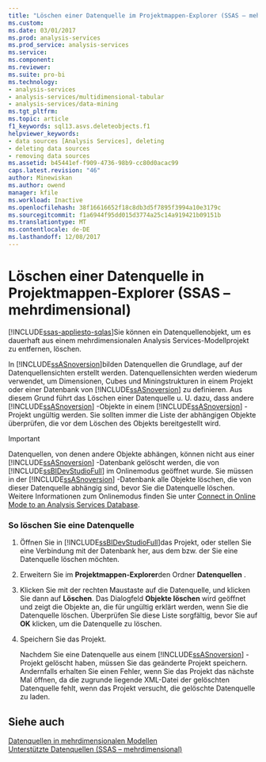 ```yaml
---
title: "Löschen einer Datenquelle im Projektmappen-Explorer (SSAS – mehrdimensional) | Microsoft Docs"
ms.custom: 
ms.date: 03/01/2017
ms.prod: analysis-services
ms.prod_service: analysis-services
ms.service: 
ms.component: 
ms.reviewer: 
ms.suite: pro-bi
ms.technology:
- analysis-services
- analysis-services/multidimensional-tabular
- analysis-services/data-mining
ms.tgt_pltfrm: 
ms.topic: article
f1_keywords: sql13.asvs.deleteobjects.f1
helpviewer_keywords:
- data sources [Analysis Services], deleting
- deleting data sources
- removing data sources
ms.assetid: b45441ef-f909-4736-98b9-cc80d0acac99
caps.latest.revision: "46"
author: Minewiskan
ms.author: owend
manager: kfile
ms.workload: Inactive
ms.openlocfilehash: 38f16616652f18c8db3d5f7895f3994a10e3179c
ms.sourcegitcommit: f1a6944f95dd015d3774a25c14a919421b09151b
ms.translationtype: MT
ms.contentlocale: de-DE
ms.lasthandoff: 12/08/2017
---
```

# <a name="delete-a-data-source-in-solution-explorer-ssas-multidimensional"></a>Löschen einer Datenquelle in Projektmappen-Explorer (SSAS – mehrdimensional)
[!INCLUDE[ssas-appliesto-sqlas](../../includes/ssas-appliesto-sqlas.md)]Sie können ein Datenquellenobjekt, um es dauerhaft aus einem mehrdimensionalen Analysis Services-Modellprojekt zu entfernen, löschen.  
  
 In [!INCLUDE[ssASnoversion](../../includes/ssasnoversion-md.md)]bilden Datenquellen die Grundlage, auf der Datenquellensichten erstellt werden. Datenquellensichten werden wiederum verwendet, um Dimensionen, Cubes und Miningstrukturen in einem Projekt oder einer Datenbank von [!INCLUDE[ssASnoversion](../../includes/ssasnoversion-md.md)] zu definieren. Aus diesem Grund führt das Löschen einer Datenquelle u. U. dazu, dass andere [!INCLUDE[ssASnoversion](../../includes/ssasnoversion-md.md)] -Objekte in einem [!INCLUDE[ssASnoversion](../../includes/ssasnoversion-md.md)] -Projekt ungültig werden. Sie sollten immer die Liste der abhängigen Objekte überprüfen, die vor dem Löschen des Objekts bereitgestellt wird.  
  
> [!IMPORTANT]  
>  Datenquellen, von denen andere Objekte abhängen, können nicht aus einer [!INCLUDE[ssASnoversion](../../includes/ssasnoversion-md.md)] -Datenbank gelöscht werden, die von [!INCLUDE[ssBIDevStudioFull](../../includes/ssbidevstudiofull-md.md)] im Onlinemodus geöffnet wurde. Sie müssen in der [!INCLUDE[ssASnoversion](../../includes/ssasnoversion-md.md)] -Datenbank alle Objekte löschen, die von dieser Datenquelle abhängig sind, bevor Sie die Datenquelle löschen. Weitere Informationen zum Onlinemodus finden Sie unter [Connect in Online Mode to an Analysis Services Database](../../analysis-services/multidimensional-models/connect-in-online-mode-to-an-analysis-services-database.md).  
  
### <a name="to-delete-a-data-source"></a>So löschen Sie eine Datenquelle  
  
1.  Öffnen Sie in [!INCLUDE[ssBIDevStudioFull](../../includes/ssbidevstudiofull-md.md)]das Projekt, oder stellen Sie eine Verbindung mit der Datenbank her, aus dem bzw. der Sie eine Datenquelle löschen möchten.  
  
2.  Erweitern Sie im **Projektmappen-Explorer**den Ordner **Datenquellen** .  
  
3.  Klicken Sie mit der rechten Maustaste auf die Datenquelle, und klicken Sie dann auf **Löschen**. Das Dialogfeld **Objekte löschen**  wird geöffnet und zeigt die Objekte an, die für ungültig erklärt werden, wenn Sie die Datenquelle löschen. Überprüfen Sie diese Liste sorgfältig, bevor Sie auf **OK** klicken, um die Datenquelle zu löschen.  
  
4.  Speichern Sie das Projekt.  
  
     Nachdem Sie eine Datenquelle aus einem [!INCLUDE[ssASnoversion](../../includes/ssasnoversion-md.md)] -Projekt gelöscht haben, müssen Sie das geänderte Projekt speichern. Andernfalls erhalten Sie einen Fehler, wenn Sie das Projekt das nächste Mal öffnen, da die zugrunde liegende XML-Datei der gelöschten Datenquelle fehlt, wenn das Projekt versucht, die gelöschte Datenquelle zu laden.  
  
## <a name="see-also"></a>Siehe auch  
 [Datenquellen in mehrdimensionalen Modellen](../../analysis-services/multidimensional-models/data-sources-in-multidimensional-models.md)   
 [Unterstützte Datenquellen &#40;SSAS – mehrdimensional&#41;](../../analysis-services/multidimensional-models/supported-data-sources-ssas-multidimensional.md)  
  
  
